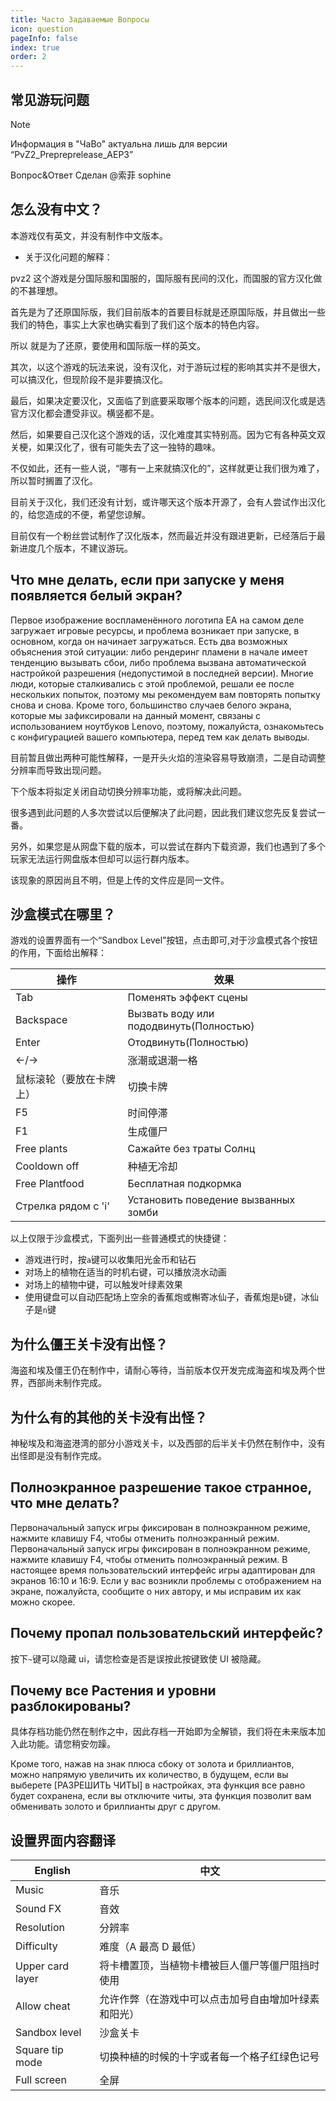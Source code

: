 ```yaml
---
title: Часто Задаваемые Вопросы
icon: question
pageInfo: false
index: true
order: 2
---
```


## 常见游玩问题

> [!note]
> Информация в "ЧаВо" актуальна лишь для версии “PvZ2_Prepreprelease_AEP3”
>
> Вопрос&Ответ Сделан @索菲 sophine

## 怎么没有中文？

本游戏仅有英文，并没有制作中文版本。

- 关于汉化问题的解释：

pvz2 这个游戏是分国际服和国服的，国际服有民间的汉化，而国服的官方汉化做的不甚理想。

首先是为了还原国际版，我们目前版本的首要目标就是还原国际版，并且做出一些我们的特色，事实上大家也确实看到了我们这个版本的特色内容。

所以 就是为了还原，要使用和国际版一样的英文。

其次，以这个游戏的玩法来说，没有汉化，对于游玩过程的影响其实并不是很大，可以搞汉化，但现阶段不是非要搞汉化。

最后，如果决定要汉化，又面临了到底要采取哪个版本的问题，选民间汉化或是选官方汉化都会遭受非议。横竖都不是。

然后，如果要自己汉化这个游戏的话，汉化难度其实特别高。因为它有各种英文双关梗，如果汉化了，很有可能失去了这一独特的趣味。

不仅如此，还有一些人说，“哪有一上来就搞汉化的”，这样就更让我们很为难了，所以暂时搁置了汉化。

目前关于汉化，我们还没有计划，或许哪天这个版本开源了，会有人尝试作出汉化的，给您造成的不便，希望您谅解。

目前仅有一个粉丝尝试制作了汉化版本，然而最近并没有跟进更新，已经落后于最新进度几个版本，不建议游玩。

## Что мне делать, если при запуске у меня появляется белый экран?

Первое изображение воспламенённого логотипа EA на самом деле загружает игровые ресурсы, и проблема возникает при запуске, в основном, когда он начинает загружаться.
Есть два возможных объяснения этой ситуации: либо рендеринг пламени в начале имеет тенденцию вызывать сбои, либо проблема вызвана автоматической настройкой разрешения (недопустимой в последней версии).
Многие люди, которые сталкивались с этой проблемой, решали ее после нескольких попыток, поэтому мы рекомендуем вам повторять попытку снова и снова. Кроме того, большинство случаев белого экрана, которые мы зафиксировали на данный момент, связаны с использованием ноутбуков Lenovo, поэтому, пожалуйста, ознакомьтесь с конфигурацией вашего компьютера, перед тем как делать выводы.

目前暂且做出两种可能性解释，一是开头火焰的渲染容易导致崩溃，二是自动调整分辨率而导致出现问题。

下个版本将拟定关闭自动切换分辨率功能，或将解决此问题。

很多遇到此问题的人多次尝试以后便解决了此问题，因此我们建议您先反复尝试一番。

另外，如果您是从网盘下载的版本，可以尝试在群内下载资源，我们也遇到了多个玩家无法运行网盘版本但却可以运行群内版本。

该现象的原因尚且不明，但是上传的文件应是同一文件。

## 沙盒模式在哪里？

游戏的设置界面有一个“Sandbox Level”按钮，点击即可,对于沙盒模式各个按钮的作用，下面给出解释：

| 操作                  | 效果                                                         |
| ------------------- | ---------------------------------------------------------- |
| Tab                 | Поменять эффект сцены                                      |
| Backspace           | Вызвать воду или пододвинуть(Полностью) |
| Enter               | Отодвинуть(Полностью)                   |
| ←/→                 | 涨潮或退潮一格                                                    |
| 鼠标滚轮（要放在卡牌上）        | 切换卡牌                                                       |
| F5                  | 时间停滞                                                       |
| F1                  | 生成僵尸                                                       |
| Free plants         | Cажайте без траты Солнц                                    |
| Cooldown off        | 种植无冷却                                                      |
| Free Plantfood      | Бесплатная подкормка                                       |
| Стрелка рядом с 'i' | Установить поведение вызванных зомби                       |

以上仅限于沙盒模式，下面列出一些普通模式的快捷键：

- 游戏进行时，按`a`键可以收集阳光金币和钻石
- 对场上的植物在适当的时机右键，可以播放浇水动画
- 对场上的植物中键，可以触发叶绿素效果
- 使用键盘可以自动匹配场上空余的香蕉炮或槲寄冰仙子，香蕉炮是`b`键，冰仙子是`n`键

## 为什么僵王关卡没有出怪？

海盗和埃及僵王仍在制作中，请耐心等待，当前版本仅开发完成海盗和埃及两个世界，西部尚未制作完成。

## 为什么有的其他的关卡没有出怪？

神秘埃及和海盗港湾的部分小游戏关卡，以及西部的后半关卡仍然在制作中，没有出怪即是没有制作完成。

## Полноэкранное разрешение такое странное, что мне делать?

Первоначальный запуск игры фиксирован в полноэкранном режиме, нажмите клавишу F4, чтобы отменить полноэкранный режим.
Первоначальный запуск игры фиксирован в полноэкранном режиме, нажмите клавишу F4, чтобы отменить полноэкранный режим.
В настоящее время пользовательский интерфейс игры адаптирован для экранов 16:10 и 16:9. Если у вас возникли проблемы с отображением на экране, пожалуйста, сообщите о них
автору, и мы исправим их как можно скорее.

## Почему пропал пользовательский интерфейс?

按下`~`键可以隐藏 ui，请您检查是否是误按此按键致使 UI 被隐藏。

## Почему все Растения и уровни разблокированы?

具体存档功能仍然在制作之中，因此存档一开始即为全解锁，我们将在未来版本加入此功能。请您稍安勿躁。

Кроме того, нажав на знак плюса сбоку от золота и бриллиантов, можно напрямую увеличить их количество, в будущем, если вы выберете [РАЗРЕШИТЬ ЧИТЫ] в настройках, эта функция все равно будет сохранена, если вы отключите читы, эта функция позволит вам обменивать золото и бриллианты друг с другом.

## 设置界面内容翻译

| English          | 中文                         |
| ---------------- | -------------------------- |
| Music            | 音乐                         |
| Sound FX         | 音效                         |
| Resolution       | 分辨率                        |
| Difficulty       | 难度（A 最高 D 最低）              |
| Upper card layer | 将卡槽置顶，当植物卡槽被巨人僵尸等僵尸阻挡时使用   |
| Allow cheat      | 允许作弊（在游戏中可以点击加号自由增加叶绿素和阳光） |
| Sandbox level    | 沙盒关卡                       |
| Square tip mode  | 切换种植的时候的十字或者每一个格子红绿色记号     |
| Full screen      | 全屏                         |
